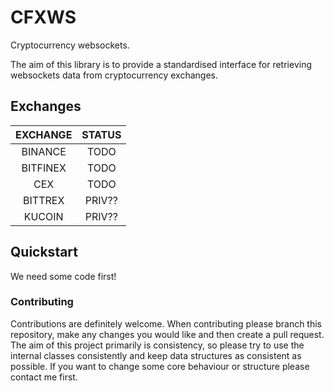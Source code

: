 # CFXWS
Cryptocurrency websockets.

The aim of this library is to provide a standardised interface for retrieving websockets data from cryptocurrency exchanges.

## Exchanges

|EXCHANGE|STATUS|
|:-:|:-:|
|BINANCE|TODO|
|BITFINEX|TODO|
|CEX|TODO|
|BITTREX|PRIV??|
|KUCOIN|PRIV??|

## Quickstart
We need some code first!

### Contributing
Contributions are definitely welcome. When contributing please branch this repository, make any changes you would like and then create a pull request.
The aim of this project primarily is consistency, so please try to use the internal classes consistently and keep data structures as consistent as possible.
If you want to change some core behaviour or structure please contact me first.

